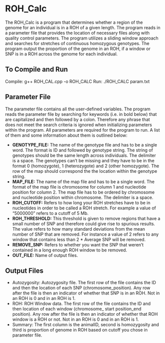 # ROH_Calc

The ROH_Calc is a program that determines whether a region of the genome for an individual is in a ROH of a given length. The program reads in a parameter file that provides the location of necessary files along with quality control parameters. The program utilizes a sliding window approach and searches for stretches of continuous homozygous genotypes. The program output the proportion of the genome in an ROH, if a window or SNP is in a ROH across the genome for each individual.

## To Compile and Run
Compile: g++ ROH_CAL.cpp -o ROH_CALC
Run: ./ROH_CALC param.txt

## Parameter File
The parameter file contains all the user-defined variables. The program reads the parameter file by searching for keywords (i.e. in bold below) that are capitalized and then followed by a colon. Therefore any phrase that does not meet the search criteria is ignored when initializing parameters within the program.  All parameters are required for the program to run. A list of them and some information about them is outlined below:

- **GENOTYPE_FILE:** The name of the genotype file and has to be a single word. The format is ID and followed by genotype string. The string of genotypes should be the same length across individuals. The delimiter is a space. The genotypes can’t be missing and they have to be in the format 0 (homozygote), 1 (heterozygote) and 2 (other homozygote). The row of the map should correspond the the location within the genotype string.
- **MAP_FILE:** The name of the map file and has to be a single word. The format of the map file is chromosome for column 1 and nucleotide position for column 2. The map file has to be ordered by chromosome and nucleotide position within chromosome. The delimiter is a space.
- **ROH_CUTOFF:** Refers to how long your ROH stretches have to be in nucleotides in order to be called a ROH stretch. For example a value of “5000000” refers to a cutoff of 5 Mb.
- **ROH_THRESHOLD:** This threshold is given to remove regions that have a small number of SNP and therefore could give rise to spurious results. The value refers to how many standard deviations from the mean number of SNP that are removed. For instance a value of 2 refers to any window that contains less than 2 * Average SNP will be removed.
- **REMOVE_SNP:** Refers to whether you want the SNP that weren’t contained in a long enough ROH window to be removed.
- **OUT_FILE:** Name of output files.

## Output Files
- Autozygosity: Autozygosity file. The first row of the file contains the ID and then the location of each SNP (chromosome_position). Any row after the file is then an indicator of whether that SNP is in an ROH. Not in an ROH is 0 and in an ROH is 1.
- ROH: ROH Window data. The first row of the file contains the ID and then location of each window (chromosome_ start position_end position). Any row after the file is then an indicator of whether that ROH window is a ROH or not. Not in an ROH is 0 and in an ROH is 1.
- Summary: The first column is the animalID, second is homozygosity and third is proportion of genome in ROH based on cutoff you chose in parameter file.
